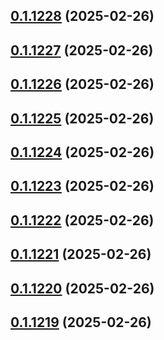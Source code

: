 ## [0.1.1228](https://github.com/binary-braids/terraform-oracle/compare/v0.1.1227...v0.1.1228) (2025-02-26)



## [0.1.1227](https://github.com/binary-braids/terraform-oracle/compare/v0.1.1226...v0.1.1227) (2025-02-26)



## [0.1.1226](https://github.com/binary-braids/terraform-oracle/compare/v0.1.1225...v0.1.1226) (2025-02-26)



## [0.1.1225](https://github.com/binary-braids/terraform-oracle/compare/v0.1.1224...v0.1.1225) (2025-02-26)



## [0.1.1224](https://github.com/binary-braids/terraform-oracle/compare/v0.1.1223...v0.1.1224) (2025-02-26)



## [0.1.1223](https://github.com/binary-braids/terraform-oracle/compare/v0.1.1222...v0.1.1223) (2025-02-26)



## [0.1.1222](https://github.com/binary-braids/terraform-oracle/compare/v0.1.1221...v0.1.1222) (2025-02-26)



## [0.1.1221](https://github.com/binary-braids/terraform-oracle/compare/v0.1.1220...v0.1.1221) (2025-02-26)



## [0.1.1220](https://github.com/binary-braids/terraform-oracle/compare/v0.1.1219...v0.1.1220) (2025-02-26)



## [0.1.1219](https://github.com/binary-braids/terraform-oracle/compare/v0.1.1218...v0.1.1219) (2025-02-26)



